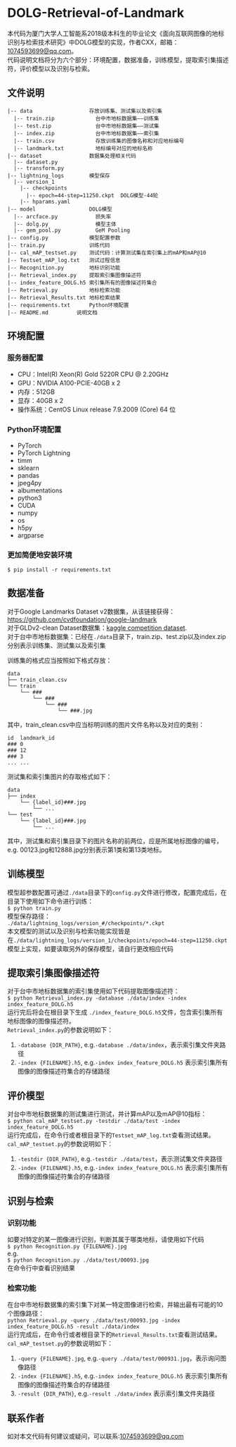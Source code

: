 # DOLG-Retrieval-of-Landmark
  本代码为厦门大学人工智能系2018级本科生的毕业论文《面向互联网图像的地标识别与检索技术研究》中DOLG模型的实现，作者CXX，邮箱：1074593699@qq.com。  
  代码说明文档将分为六个部分：环境配置，数据准备，训练模型，提取索引集描述符，评价模型以及识别与检索。
## 文件说明
```angular2html
|-- data                  存放训练集、测试集以及索引集
  |-- train.zip             台中市地标数据集——训练集
  |-- test.zip              台中市地标数据集——测试集
  |-- index.zip             台中市地标数据集——索引集
  |-- train.csv             存放训练集的图像名称和对应地标编号
  |-- landmark.txt          地标编号对应的地标名称
|-- dataset               数据集处理相关代码
  |-- dataset.py
  |-- transform.py
|-- lightning_logs        模型保存
  |-- version_1
    |-- checkpoints
      |-- epoch=44-step=11250.ckpt  DOLG模型-44轮
    |-- hparams.yaml
|-- model                 DOLG模型
  |-- arcface.py            损失率
  |-- dolg.py               模型主体
  |-- gem_pool.py           GeM Pooling
|-- config.py             模型配置参数
|-- train.py              训练代码
|-- cal_mAP_testset.py    测试代码：计算测试集在索引集上的mAP和mAP@10
|-- Testset_mAP_log.txt   测试过程信息
|-- Recognition.py        地标识别功能
|-- Retrieval_index.py    提取索引集图像描述符
|-- index_feature_DOLG.h5 索引集所有的图像描述符集合
|-- Retrieval.py          地标检索功能
|-- Retrieval_Results.txt 地标检索结果
|-- requirements.txt	  Python环境配置
|-- README.md		  说明文档
```
## 环境配置
### 服务器配置
- CPU：Intel(R) Xeon(R) Gold 5220R CPU @ 2.20GHz
- GPU：NVIDIA A100-PCIE-40GB x 2
- 内存：512GB
- 显存：40GB x 2
- 操作系统：CentOS Linux release 7.9.2009 (Core) 64 位
### Python环境配置
+ PyTorch
+ PyTorch Lightning
+ timm
+ sklearn
+ pandas
+ jpeg4py
+ albumentations
+ python3
+ CUDA
+ numpy
+ os
+ h5py
+ argparse
### 更加简便地安装环境
	$ pip install -r requirements.txt
## 数据准备
对于Google Landmarks Dataset v2数据集，从该链接获得：https://github.com/cvdfoundation/google-landmark  
对于GLDv2-clean Dataset数据集：[kaggle competition dataset](https://www.kaggle.com/c/landmark-retrieval-2021).  
对于台中市地标数据集：已经在```./data```目录下，train.zip、test.zip以及index.zip分别表示训练集、测试集以及索引集

训练集的格式应当按照如下格式存放：  
```
data
├── train_clean.csv
└── train
    └── ###
        └── ###
            └── ###
                └── ###.jpg
```
其中，train_clean.csv中应当标明训练的图片文件名称以及对应的类别：
```
id	landmark_id
###	0
###	12
###	3
...	...
```  
测试集和索引集图片的存取格式如下：
```
data
├── index
    └── {label_id}###.jpg
		└── ...
└── test
    └── {label_id}###.jpg
		└── ...
```  
其中，测试集和索引集目录下的图片名称的前两位，应是所属地标图像的编号，  
e.g. 00123.jpg和12888.jpg分别表示第1类和第13类地标。
## 训练模型
模型超参数配置可通过```./data```目录下的```config.py```文件进行修改，配置完成后，在目录下使用如下命令进行训练：  
	```
	$ python train.py
	```  
模型保存路径：  
	```
	./data/lightning_logs/version_#/checkpoints/*.ckpt
	```  
本文模型的测试以及识别与检索功能实现皆是在```./data/lightning_logs/version_1/checkpoints/epoch=44-step=11250.ckpt```模型上实现，如要读取另外的保存模型，请自行更改相应代码
## 提取索引集图像描述符
对于台中市地标数据集的索引集使用如下代码提取图像描述符：  
	```
	$ python Retrieval_index.py -database ./data/index -index index_feature_DOLG.h5
	```  
运行完后将会在根目录下生成	```./index_feature_DOLG.h5```文件，包含索引集所有地标图像的图像描述符。  
```Retrieval_index.py```的参数说明如下：  
1. ```-database {DIR_PATH}```, e.g.```-database ./data/index```，表示索引集文件夹路径
2. ```-index {FILENAME}.h5```, e.g.```-index index_feature_DOLG.h5``` 表示索引集所有图像的图像描述符集合的存储路径
## 评价模型
对台中市地标数据集的测试集进行测试，并计算mAP以及mAP@10指标：  
	```
	$ python cal_mAP_testset.py -testdir ./data/test -index index_feature_DOLG.h5
	```  
运行完成后，在命令行或者根目录下的```Testset_mAP_log.txt```查看测试结果。
```cal_mAP_testset.py```的参数说明如下：  
1. ```-testdir {DIR_PATH}```, e.g.```-testdir ./data/test```，表示测试集文件夹路径
2. ```-index {FILENAME}.h5```, e.g.```-index index_feature_DOLG.h5``` 表示索引集所有图像的图像描述符集合的存储路径
## 识别与检索
### 识别功能
如要对特定的某一图像进行识别，判断其属于哪类地标，请使用如下代码  
	```
	$ python Recognition.py {FILENAME}.jpg
	```  
e.g.  
	```
	$ python Recognition.py ./data/test/00093.jpg
	```  
在命令行中查看识别结果
### 检索功能
在台中市地标数据集的索引集下对某一特定图像进行检索，并输出最有可能的10个图像路径：  
	```
	python Retrieval.py -query ./data/test/00093.jpg -index index_feature_DOLG.h5 -result ./data/index
	```  
运行完成后，在命令行或者根目录下的```Retrieval_Results.txt```查看测试结果。
```cal_mAP_testset.py```的参数说明如下：  
1. ```-query {FILENAME}.jpg```, e.g.```-query ./data/test/000931.jpg```，表示询问图像路径
2. ```-index {FILENAME}.h5```, e.g.```-index index_feature_DOLG.h5``` 表示索引集所有图像的图像描述符集合的存储路径
3. ```-result {DIR_PATH}```, e.g.```-result ./data/index``` 表示索引集文件夹路径
## 联系作者
如对本文代码有何建议或疑问，可以联系:1074593699@qq.com
